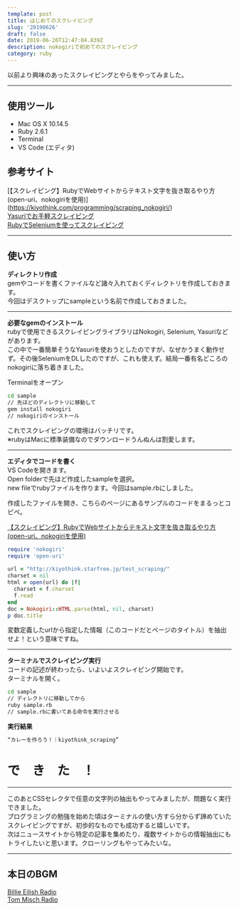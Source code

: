 ```yaml
---
template: post
title: はじめてのスクレイピング
slug: '20190626'
draft: false
date: 2019-06-26T12:47:04.839Z
description: nokogiriで初めてのスクレイピング
category: ruby
---
```

以前より興味のあったスクレイピングとやらをやってみました。
***
## 使用ツール
- Mac OS X 10.14.5
- Ruby 2.6.1
- Terminal
- VS Code (エディタ)

## 参考サイト
[【スクレイピング】RubyでWebサイトからテキスト文字を抜き取るやり方(open-uri、nokogiriを使用)]
(https://kiyothink.com/programming/scraping_nokogiri/)    
[Yasuriでお手軽スクレイピング](https://qiita.com/tac0x2a/items/c0a8a79bf376a3c85e35)  
 [RubyでSeleniumを使ってスクレイピング](https://qiita.com/tomerun/items/9cb81d7a98150ff22f53)

***

## 使い方
**ディレクトリ作成**  
gemやコードを書くファイルなど諸々入れておくディレクトリを作成しておきます。  
今回はデスクトップにsampleという名前で作成しておきました。  

***
  
**必要なgemのインストール**  
rubyで使用できるスクレイピングライブラリはNokogiri, Selenium, Yasuriなどがあります。  
この中で一番簡単そうなYasuriを使おうとしたのですが、なぜかうまく動作せず。その後SeleniumをDLしたのですが、これも使えず。結局一番有名どころのnokogiriに落ち着きました。  
  
Terminalをオープン  
```bash
cd sample  
// 先ほどのディレクトリに移動して
gem install nokogiri
// nokogiriのインストール
``` 
これでスクレイピングの環境はバッチリです。  
※rubyはMacに標準装備なのでダウンロードうんぬんは割愛します。

***

**エディタでコードを書く**  
VS Codeを開きます。  
Open folderで先ほど作成したsampleを選択。  
new fileでrubyファイルを作ります。今回はsample.rbにしました。  


作成したファイルを開き、こちらのページにあるサンプルのコードをまるっとコピペ。  

[【スクレイピング】RubyでWebサイトからテキスト文字を抜き取るやり方(open-uri、nokogiriを使用)](https://kiyothink.com/programming/scraping_nokogiri/)
```ruby
require 'nokogiri'
require 'open-uri'
 
url = "http://kiyothink.starfree.jp/test_scraping/"
charset = nil
html = open(url) do |f|
  charset = f.charset
  f.read
end
doc = Nokogiri::HTML.parse(html, nil, charset)
p doc.title
```
変数定義したurlから指定した情報（このコードだとページのタイトル）を抽出せよ！という意味ですね。
***

**ターミナルでスクレイピング実行**  
コードの記述が終わったら、いよいよスクレイピング開始です。  
ターミナルを開く。
```bash
cd sample
// ディレクトリに移動してから
ruby sample.rb
// sample.rbに書いてある命令を実行させる
```

**実行結果**

```bash
“カレーを作ろう！｜kiyothink_scraping”
```

# で　き　た　！
***
このあとCSSセレクタで任意の文字列の抽出もやってみましたが、問題なく実行できました。  
プログラミングの勉強を始めた頃はターミナルの使い方すら分からず諦めていたスクレイピングですが、初歩的なものでも成功すると嬉しいです。  
次はニュースサイトから特定の記事を集めたり、複数サイトからの情報抽出にもトライしたいと思います。クローリングもやってみたいな。
***
## 本日のBGM
[Billie Eilish Radio](https://www.jango.com/music/Billie+Eilish)  
[Tom Misch Radio](https://www.jango.com/music/Tom+Misch)
